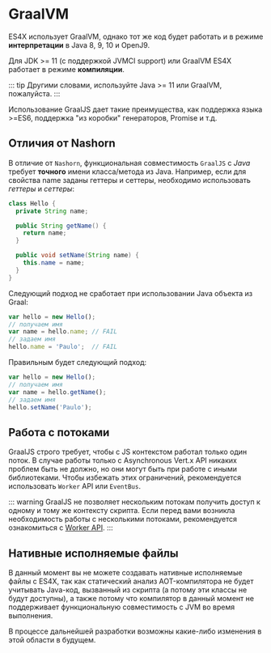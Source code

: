 # GraalVM

ES4X использует GraalVM, однако тот же код будет работать и в режиме **интерпретации** в Java 8, 9, 10 и OpenJ9.

Для JDK >= 11 (с поддержкой JVMCI support) или GraalVM ES4X работает в режиме **компиляции**.

::: tip
Другими словами, используйте Java >= 11 или GraalVM, пожалуйста.
:::

Использование GraalJS дает такие преимущества, как поддержка языка >=ES6, поддержка "из коробки" генераторов, Promise
и т.д.

## Отличия от Nashorn

В отличие от `Nashorn`, функциональная совместимость `GraalJS` с *Java* требует **точного** имени класса/метода из Java.
Например, если для свойства name заданы геттеры и сеттеры, необходимо использовать *геттеры* и *сеттеры*:

```java
class Hello {
  private String name;

  public String getName() {
    return name;
  }

  public void setName(String name) {
    this.name = name;
  }
}
```

Следующий подход не сработает при использовании Java объекта из Graal:

```js
var hello = new Hello();
// получаем имя
var name = hello.name; // FAIL
// задаем имя
hello.name = 'Paulo';  // FAIL
```

Правильным будет следующий подход:

```js
var hello = new Hello();
// получаем имя
var name = hello.getName();
// задаем имя
hello.setName('Paulo');
```

## Работа с потоками

GraalJS строго требует, чтобы с JS контекстом работал только один поток. В случае работы только с Asynchronous Vert.x
API никаких проблем быть не должно, но они могут быть при работе с иными библиотеками. Чтобы избежать этих ограничений,
рекомендуется использовать `Worker` API или `EventBus`.

::: warning
GraalJS не позволяет нескольким потокам получить доступ к одному и тому же контексту скрипта. Если перед вами возникла
необходимость работы с несколькими потоками, рекомендуется ознакомиться с [Worker API](./worker).
:::

## Нативные исполняемые файлы

В данный момент вы не можете создавать нативные исполняемые файлы с ES4X, так как статический анализ AOT-компилятора не
будет учитывать Java-код, вызванный из скрипта (а потому эти классы не будут доступны), а также потому что компилятор в
данный момент не поддерживает функциональную совместимость с JVM во время выполнения.

В процессе дальнейшей разработки возможны какие-либо изменения в этой области в будущем.
